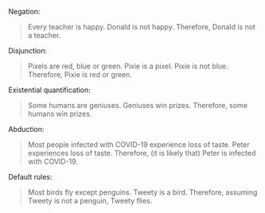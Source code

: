 Negation:

> Every teacher is happy. Donald is not happy. Therefore, Donald is not a teacher.

Disjunction:

> Pixels are red, blue or green. Pixie is a pixel. Pixie is not blue. Therefore, Pixie is red or green.

Existential quantification:

> Some humans are geniuses. Geniuses win prizes. Therefore, some humans win prizes.

Abduction:

> Most people infected with COVID-19 experience loss of taste. Peter experiences loss of taste. Therefore, (it is likely that) Peter is infected with COVID-19.

Default rules:

> Most birds fly except penguins. Tweety is a bird. Therefore, assuming Tweety is not a penguin, Tweety flies.
